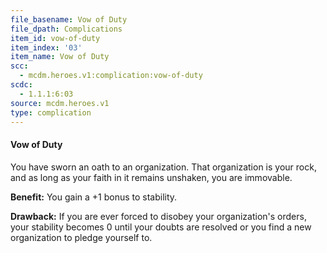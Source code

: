 ```yaml
---
file_basename: Vow of Duty
file_dpath: Complications
item_id: vow-of-duty
item_index: '03'
item_name: Vow of Duty
scc:
  - mcdm.heroes.v1:complication:vow-of-duty
scdc:
  - 1.1.1:6:03
source: mcdm.heroes.v1
type: complication
---
```


#### Vow of Duty

You have sworn an oath to an organization. That organization is your rock, and as long as your faith in it remains unshaken, you are immovable.

**Benefit:** You gain a +1 bonus to stability.

**Drawback:** If you are ever forced to disobey your organization's orders, your stability becomes 0 until your doubts are resolved or you find a new organization to pledge yourself to.

